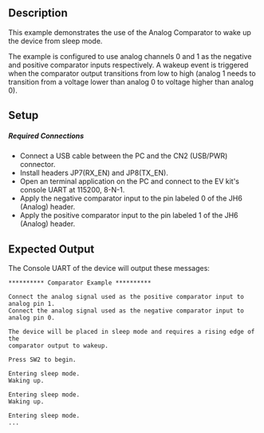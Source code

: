 ## Description

This example demonstrates the use of the Analog Comparator to wake up the device from sleep mode. 

The example is configured to use analog channels 0 and 1 as the negative and positive comparator inputs respectively. A wakeup event is triggered when the comparator output transitions from low to high (analog 1 needs to transition from a voltage lower than analog 0 to voltage higher than analog 0).

## Setup

##### Required Connections
-   Connect a USB cable between the PC and the CN2 (USB/PWR) connector.
-   Install headers JP7(RX\_EN) and JP8(TX\_EN).
-   Open an terminal application on the PC and connect to the EV kit's console UART at 115200, 8-N-1.
-   Apply the negative comparator input to the pin labeled 0 of the JH6 (Analog) header.
-	Apply the positive comparator input to the pin labeled 1 of the JH6 (Analog) header.

## Expected Output

The Console UART of the device will output these messages:

```
********** Comparator Example **********

Connect the analog signal used as the positive comparator input to analog pin 1.
Connect the analog signal used as the negative comparator input to analog pin 0.

The device will be placed in sleep mode and requires a rising edge of the
comparator output to wakeup.

Press SW2 to begin.

Entering sleep mode.
Waking up.

Entering sleep mode.
Waking up.

Entering sleep mode.
...
```
